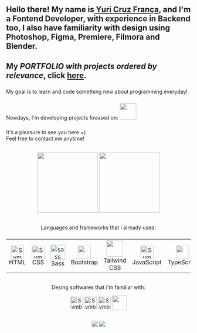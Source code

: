 <link rel="stylesheet" href="https://cdn.jsdelivr.net/gh/devicons/devicon@v2.15.1/devicon.min.css">
            <!--
## Olá! Me chamo <a href="https://www.linkedin.com/in/yuricf/" >Yuri Cruz França</a>, e atuo no desenvolvimento Frontend, tendo também experiencia com design gráfico usando o Photoshop, Premiere, Figma e blender. <br>
## Meu portfólio com *projetos ordenados por relevância*, clique <a href="https://portfolio-dev-kappa-liart.vercel.app/">aqui</a>.       
###
Minha meta é fazer e aprender algo novo em programação todo dia. <br>
###
Atualmente estou estudando projetos com: 
<img src="https://cdn.jsdelivr.net/gh/devicons/devicon/icons/mysql/mysql-original-wordmark.svg" width="45" height="45"/>
-->

## Hello there! My name is<a href="https://www.linkedin.com/in/yuricf/" > Yuri Cruz França</a>, and I'm a Fontend Developer, with experience in Backend too, I also have familiarity with design using Photoshop, Figma, Premiere, Filmora and Blender. <br>
## My *PORTFOLIO with projects ordered by relevance*, click <a href="https://portfolio-dev-kappa-liart.vercel.app/">here</a>.       
###
My goal is to learn and code something new about programming everyday! <br>
###
Nowdays, I'm developing projects focused on: 
<img src="https://cdn.jsdelivr.net/gh/devicons/devicon/icons/mysql/mysql-original-wordmark.svg" width="45" height="45"/>


          



          
          
              
###
It's a pleasure to see you here =) </br>
Feel free to contact me anytime!
          

##

<div align="center">
            <!--
<a href="https://github.com/YuriCF1">
  <img height="165em" src="https://github-readme-stats.vercel.app/api?username=YuriCF1&show_icons=true&theme=chartreuse-dark&include_all_commits=true&count_private=true"/>
  <img height="165em" src="https://github-readme-stats.vercel.app/api/top-langs/?username=YuriCF1&layout=compact&langs_count=7&theme=chartreuse-dark"/>
  <img height='180em' src='https://github-readme-streak-stats.herokuapp.com?user=YuriCF1&theme=chartreuse-dark&hide_format=j%20M%5B%20Y%5D&fire=DD0000&ring=52DD81&dates=52DD81&stroke=ABCFDD' />
-->
          <img height="165em" src="https://github-readme-stats.vercel.app/api/top-langs/?username=YuriCF1&layout=compact&langs_count=7&theme=chartreuse-dark"/>
  <img height='165em' src='https://github-readme-streak-stats.herokuapp.com?user=YuriCF1&theme=chartreuse-dark&hide_format=j%20M%5B%20Y%5D&fire=DD0000&ring=52DD81&dates=52DD81&stroke=ABCFDD' />
  
## 
  <div align="center">
            Languages and frameworks that i already used:

###    
<div align="center">
  <table>
    <tr>
      <td align="center">
        <img alt="Symbol-HTML" src="https://cdn.jsdelivr.net/gh/devicons/devicon/icons/html5/html5-original.svg" width="35" height="35"/> 
        <div>HTML</div>
      </td>
      <td align="center">
        <img alt="Symbol-CSS" src="https://cdn.jsdelivr.net/gh/devicons/devicon/icons/css3/css3-original.svg" width="35" height="35"/>
        <div>CSS</div>
      </td>
      <td align="center">
        <img alt="sass symbol" src="https://cdn.jsdelivr.net/gh/devicons/devicon/icons/sass/sass-original.svg" width="40" height="40"/>
        <div>Sass</div>
      </td>
      <td align="center">
        <img src="https://cdn.jsdelivr.net/gh/devicons/devicon/icons/bootstrap/bootstrap-original.svg" width="35" height="35"/>
        <div>Bootstrap</div>
      </td>
      <td align="center">
        <img src="https://cdn.jsdelivr.net/gh/devicons/devicon@latest/icons/tailwindcss/tailwindcss-original.svg" width="45" height="45" />
        <div>Tailwind CSS</div>
      </td>
      <td align="center">
        <img alt="Symbol-JavaScript" src="https://cdn.jsdelivr.net/gh/devicons/devicon/icons/javascript/javascript-original.svg" width="35" height="35"/>
        <div>JavaScript</div>
      </td>
      <td align="center">
        <img src="https://cdn.jsdelivr.net/gh/devicons/devicon/icons/typescript/typescript-original.svg" width="35" height="35"/>     
        <div>TypeScript</div>
      </td>
      <td align="center">
        <img alt="Symbol-jQuery" src="https://cdn.jsdelivr.net/gh/devicons/devicon/icons/jquery/jquery-plain-wordmark.svg" width="40" height="40"/>
        <div>jQuery</div>
      </td>
      <td align="center">
        <img alt="react symbol" src="https://cdn.jsdelivr.net/gh/devicons/devicon/icons/react/react-original.svg" width="40" height="40" />
        <div>React</div>
      </td>
      <td align="center">
        <img alt="redux symbol" src="https://cdn.jsdelivr.net/gh/devicons/devicon@latest/icons/redux/redux-original.svg" width="40" height="40" />
        <div>Redux</div>
      </td>
      <td align="center">
        <img src="https://cdn.jsdelivr.net/gh/devicons/devicon/icons/nextjs/nextjs-original.svg" width="40" height="40"/>
        <div>Next.js</div>
      </td>
      <td align="center">
        <img src="https://cdn.jsdelivr.net/gh/devicons/devicon/icons/jest/jest-plain.svg" width="40" height="40"/>
        <div>Jest</div>
      </td>
      <td align="center">
        <img src="https://cdn.jsdelivr.net/gh/devicons/devicon/icons/angularjs/angularjs-original.svg" width="45" height="45"/>
        <div>AngularJS</div>
      </td>
      <td align="center">
        <img src="https://cdn.jsdelivr.net/gh/devicons/devicon@latest/icons/rxjs/rxjs-original.svg" width="40" height="40"/>
        <div>RxJS</div>
      </td>
      <td align="center">
        <img src="https://cdn.jsdelivr.net/gh/devicons/devicon@latest/icons/vuejs/vuejs-original-wordmark.svg" width="38" height="38" />
        <div>Vue.js</div>
      </td>
      <td align="center">
        <img src="https://cdn.jsdelivr.net/gh/devicons/devicon@latest/icons/axios/axios-plain.svg" width="38" height="38" />
        <div>Axios</div>
      </td>
      <td align="center">
        <img src="https://cdn.jsdelivr.net/gh/devicons/devicon/icons/nodejs/nodejs-original-wordmark.svg" width="40" height="40"/>
        <div>Node.js</div>
      </td>
      <td align="center">
        <img src="https://cdn.jsdelivr.net/gh/devicons/devicon@latest/icons/express/express-original.svg" width="40" height="40"/>
        <div>Express</div>
      </td>
      <td align="center">
        <img alt="mongo DB" src="https://cdn.jsdelivr.net/gh/devicons/devicon/icons/mysql/mysql-original-wordmark.svg" width="40" height="40"/> 
        <div>MySQL</div>
      </td>
      <td align="center">
        <img alt="mongo DB" src="https://cdn.jsdelivr.net/gh/devicons/devicon/icons/mongodb/mongodb-plain-wordmark.svg" width="40" height="40"/> 
        <div>MongoDB</div>
      </td>
      <td align="center">
        <img alt="firebase symbol" src="https://cdn.jsdelivr.net/gh/devicons/devicon/icons/firebase/firebase-plain-wordmark.svg" width="40" height="40"/>
        <div>Firebase</div>	
      </td>
      <td align="center">
        <img alt="postman symbol" src="https://cdn.jsdelivr.net/gh/devicons/devicon@latest/icons/postman/postman-original.svg" width="40" height="40"/> 
        <div>Postman</div>
      </td>
      <td align="center">
        <img src="https://cdn.jsdelivr.net/gh/devicons/devicon@latest/icons/docker/docker-original.svg" width="38" height="38" />
        <div>Docker</div>
      </td>
      <td align="center">
        <img alt="wordpress symbol" src="https://cdn.jsdelivr.net/gh/devicons/devicon/icons/wordpress/wordpress-plain.svg" width="40" height="40"/>
        <div>WordPress</div>
      </td>         
      <td align="center">
        <img src="https://cdn.jsdelivr.net/gh/devicons/devicon/icons/postgresql/postgresql-original-wordmark.svg" width="40" height="40" />
        <div>PostgreSQL</div>
      </td>
      <td align="center">
        <img src="https://cdn.jsdelivr.net/gh/devicons/devicon/icons/git/git-original.svg" width="40" height="40"/>
        <div>Git</div>
      </td>
    </tr>
  </table>
</div>
      
  
 ## 
  Desing softwares that i'm familiar with:
  
 <img align="center" alt="Symbol-Photoshop" src="https://cdn.jsdelivr.net/gh/devicons/devicon@latest/icons/photoshop/photoshop-original.svg" width="34" height="34"/>
 <img align="center" alt="Symbol-Premiere" src="https://cdn.jsdelivr.net/gh/devicons/devicon/icons/premierepro/premierepro-original.svg" width="34" height="34"/>
 <img align="center" alt="Symbol-Figma" src="https://cdn.jsdelivr.net/gh/devicons/devicon/icons/figma/figma-original.svg" width="34" height="34" />
 <img align="center" src="https://cdn.jsdelivr.net/gh/devicons/devicon/icons/blender/blender-original.svg" width="40" height="40" />              
</div>
                                                                                                                               
##
  
<div align=center >
          <a href = "mailto: yuricruzf@gmail.com"> <img src= https://img.shields.io/badge/Gmail-D14836?style=for-the-badge&logo=gmail&logoColor=white target="_blank"></a>
          <a href = "https://www.linkedin.com/in/yuricf/"> <img src= https://img.shields.io/badge/LinkedIn-0077B5?style=for-the-badge&logo=linkedin&logoColor=white target="_blank"> </a>
</div>

<!---
YuriCF1/YuriCF1 is a ✨ special ✨ repository because its `README.md` (this file) appears on your GitHub profile.
You can click the Preview link to take a look at your changes.
--->
 

